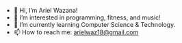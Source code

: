 - 👋 Hi, I’m Ariel Wazana!
- 👀 I’m interested in programming, fitness, and music!
- 🌱 I’m currently learning Computer Science & Technology.
- 📫 How to reach me: arielwaz18@gmail.com

<!--- 
ArielWazProgramming/ArielWazProgramming is a ✨ special ✨ repository because its `README.md` (this file) appears on your GitHub profile.
You can click the Preview link to take a look at your changes.
--->
